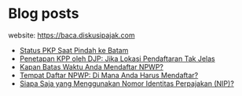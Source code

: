 # Blog posts

website: https://baca.diskusipajak.com

<!-- BLOG-POST-LIST:START -->
- [Status PKP Saat Pindah ke Batam](https://baca.diskusipajak.com/status-pkp-saat-pindah-ke-batam/)
- [Penetapan KPP oleh DJP: Jika Lokasi Pendaftaran Tak Jelas](https://baca.diskusipajak.com/penetapan-kpp-oleh-djp-jika-lokasi-pendaftaran-tak-jelas/)
- [Kapan Batas Waktu Anda Mendaftar NPWP?](https://baca.diskusipajak.com/kapan-batas-waktu-anda-mendaftar-npwp/)
- [Tempat Daftar NPWP: Di Mana Anda Harus Mendaftar?](https://baca.diskusipajak.com/tempat-daftar-npwp-di-mana-anda-harus-mendaftar/)
- [Siapa Saja yang Menggunakan Nomor Identitas Perpajakan &lpar;NIP&rpar;?](https://baca.diskusipajak.com/siapa-saja-yang-menggunakan-nomor-identitas-perpajakan-nip/)
<!-- BLOG-POST-LIST:END -->

<!--
**kelaspajak/kelaspajak** is a ✨ _special_ ✨ repository because its `README.md` (this file) appears on your GitHub profile.

Here are some ideas to get you started:

- 🔭 I’m currently working on ...
- 🌱 I’m currently learning ...
- 👯 I’m looking to collaborate on ...
- 🤔 I’m looking for help with ...
- 💬 Ask me about ...
- 📫 How to reach me: ...
- 😄 Pronouns: ...
- ⚡ Fun fact: ...
-->
